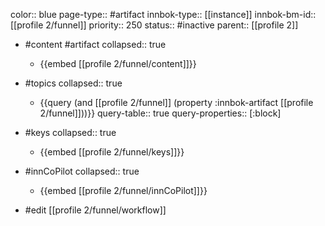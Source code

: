color:: blue
page-type:: #artifact
innbok-type:: [[instance]]
innbok-bm-id:: [[profile 2/funnel]]
priority:: 250
status:: #inactive
parent:: [[profile 2]]

- #content #artifact
  collapsed:: true
	- {{embed [[profile 2/funnel/content]]}}
- #topics
   collapsed:: true
    - {{query (and [[profile 2/funnel]] (property :innbok-artifact [[profile 2/funnel]]))}}
      query-table:: true
      query-properties:: [:block]
- #keys
  collapsed:: true
	- {{embed [[profile 2/funnel/keys]]}}
- #innCoPilot
   collapsed:: true
	 - {{embed [[profile 2/funnel/innCoPilot]]}}

- #edit [[profile 2/funnel/workflow]]

